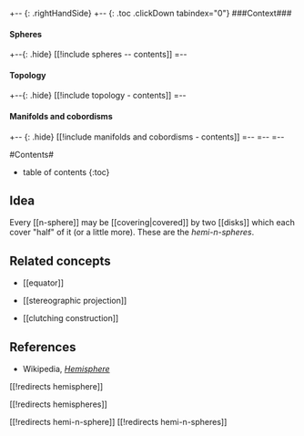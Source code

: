 

+-- {: .rightHandSide}
+-- {: .toc .clickDown tabindex="0"}
###Context###
#### Spheres
+--{: .hide}
[[!include spheres -- contents]]
=--
#### Topology
+--{: .hide}
[[!include topology - contents]]
=--
#### Manifolds and cobordisms
+-- {: .hide}
[[!include manifolds and cobordisms - contents]]
=--
=--
=--


#Contents#
* table of contents
{:toc}

## Idea

Every [[n-sphere]] may be [[covering|covered]] by two [[disks]] which each cover "half" of it (or a little more). These are the _hemi-$n$-spheres_.

## Related concepts

* [[equator]]

* [[stereographic projection]]

* [[clutching construction]]


## References

* Wikipedia, _[Hemisphere](https://en.wikipedia.org/wiki/Hemisphere)_


[[!redirects hemisphere]]

[[!redirects hemispheres]]

[[!redirects hemi-n-sphere]]
[[!redirects hemi-n-spheres]]